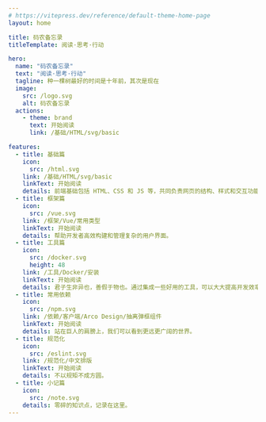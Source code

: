 ```yaml
---
# https://vitepress.dev/reference/default-theme-home-page
layout: home

title: 码农备忘录
titleTemplate: 阅读·思考·行动

hero:
  name: "码农备忘录"
  text: "阅读·思考·行动"
  tagline: 种一棵树最好的时间是十年前，其次是现在
  image:
    src: /logo.svg
    alt: 码农备忘录
  actions:
    - theme: brand
      text: 开始阅读
      link: /基础/HTML/svg/basic

features:
  - title: 基础篇
    icon:
      src: /html.svg
    link: /基础/HTML/svg/basic
    linkText: 开始阅读
    details: 前端基础包括 HTML、CSS 和 JS 等，共同负责网页的结构、样式和交互功能。
  - title: 框架篇
    icon:
      src: /vue.svg
    link: /框架/Vue/常用类型
    linkText: 开始阅读
    details: 帮助开发者高效构建和管理复杂的用户界面。
  - title: 工具篇
    icon:
      src: /docker.svg
      height: 48
    link: /工具/Docker/安装
    linkText: 开始阅读
    details: 君子生非异也，善假于物也。通过集成一些好用的工具，可以大大提高开发效率，把时间专注于具体的业务实现。
  - title: 常用依赖
    icon:
      src: /npm.svg
    link: /依赖/客户端/Arco Design/抽离弹框组件
    linkText: 开始阅读
    details: 站在巨人的肩膀上，我们可以看到更远更广阔的世界。
  - title: 规范化
    icon:
      src: /eslint.svg
    link: /规范化/中文排版
    linkText: 开始阅读
    details: 不以规矩不成方圆。
  - title: 小记篇
    icon:
      src: /note.svg
    details: 零碎的知识点，记录在这里。
---
```

